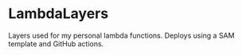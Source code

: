# LambdaLayers
Layers used for my personal lambda functions. Deploys using a SAM template and GitHub actions.

